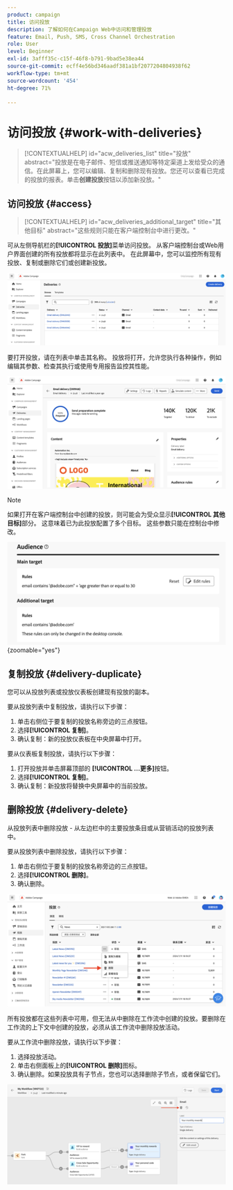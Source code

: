 ```yaml
---
product: campaign
title: 访问投放
description: 了解如何在Campaign Web中访问和管理投放
feature: Email, Push, SMS, Cross Channel Orchestration
role: User
level: Beginner
exl-id: 3afff35c-c15f-46f8-b791-9bad5e38ea44
source-git-commit: ecff4e56bd346aadf381a1bf2077204804938f62
workflow-type: tm+mt
source-wordcount: '454'
ht-degree: 71%

---
```


# 访问投放 {#work-with-deliveries}

>[!CONTEXTUALHELP]
>id="acw_deliveries_list"
>title="投放"
>abstract="投放是在电子邮件、短信或推送通知等特定渠道上发给受众的通信。在此屏幕上，您可以编辑、复制和删除现有投放。您还可以查看已完成的投放的报表。单击&#x200B;**创建投放**&#x200B;按钮以添加新投放。"

## 访问投放 {#access}

>[!CONTEXTUALHELP]
>id="acw_deliveries_additional_target"
>title="其他目标"
>abstract="这些规则只能在客户端控制台中进行更改。"

可从左侧导航栏的&#x200B;**[!UICONTROL 投放]**&#x200B;菜单访问投放。 从客户端控制台或Web用户界面创建的所有投放都将显示在此列表中。 在此屏幕中，您可以监控所有现有投放、复制或删除它们或创建新投放。

![](assets/deliveries-list.png)

要打开投放，请在列表中单击其名称。 投放将打开，允许您执行各种操作，例如编辑其参数、检查其执行或使用专用报告监控其性能。

![](assets/delivery-details.png)

>[!NOTE]
>
>如果打开在客户端控制台中创建的投放，则可能会为受众显示&#x200B;**[!UICONTROL 其他目标]**&#x200B;部分。 这意味着已为此投放配置了多个目标。 这些参数只能在控制台中修改。
>
>![](assets/target-warning-audience.png){zoomable="yes"}

## 复制投放 {#delivery-duplicate}

您可以从投放列表或投放仪表板创建现有投放的副本。

要从投放列表中复制投放，请执行以下步骤：

1. 单击右侧位于要复制的投放名称旁边的三点按钮。
1. 选择&#x200B;**[!UICONTROL 复制]**。
1. 确认复制：新的投放仪表板在中央屏幕中打开。

要从仪表板复制投放，请执行以下步骤：

1. 打开投放并单击屏幕顶部的 **[!UICONTROL ...更多]**&#x200B;按钮。
1. 选择&#x200B;**[!UICONTROL 复制]**。
1. 确认复制：新投放将替换中央屏幕中的当前投放。

## 删除投放 {#delivery-delete}

从投放列表中删除投放 - 从左边栏中的主要投放条目或从营销活动的投放列表中。

要从投放列表中删除投放，请执行以下步骤：

1. 单击右侧位于要复制的投放名称旁边的三点按钮。
1. 选择&#x200B;**[!UICONTROL 删除]**。
1. 确认删除。

![从投放列表中删除投放](assets/delete-delivery-from-list.png)

所有投放都在这些列表中可用，但无法从中删除在工作流中创建的投放。要删除在工作流的上下文中创建的投放，必须从该工作流中删除投放活动。

要从工作流中删除投放，请执行以下步骤：

1. 选择投放活动。
1. 单击右侧面板上的&#x200B;**[!UICONTROL 删除]**&#x200B;图标。
1. 确认删除。如果投放具有子节点，您也可以选择删除子节点，或者保留它们。

![删除工作流中的投放](assets/delete-delivery-from-wf.png)

